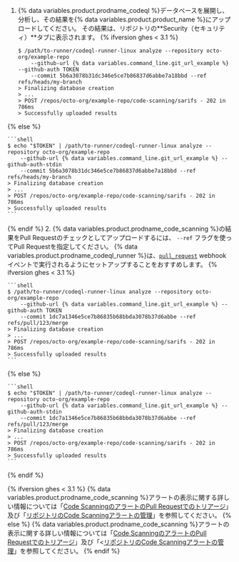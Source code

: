 1. {% data variables.product.prodname_codeql %}データベースを展開し、分析し、その結果を{% data variables.product.product_name %}にアップロードしてください。 その結果は、リポジトリの**Security（セキュリティ）**タブに表示されます。
{% ifversion ghes < 3.1 %}

    ```shell
    $ /path/to-runner/codeql-runner-linux analyze --repository octo-org/example-repo
        --github-url {% data variables.command_line.git_url_example %} --github-auth TOKEN
        --commit 5b6a3078b31dc346e5ce7b86837d6abbe7a18bbd --ref refs/heads/my-branch
    > Finalizing database creation
    > ...
    > POST /repos/octo-org/example-repo/code-scanning/sarifs - 202 in 786ms
    > Successfully uploaded results
    ```

{% else %}

    ```shell
    $ echo "$TOKEN" | /path/to-runner/codeql-runner-linux analyze --repository octo-org/example-repo
        --github-url {% data variables.command_line.git_url_example %} --github-auth-stdin
        --commit 5b6a3078b31dc346e5ce7b86837d6abbe7a18bbd --ref refs/heads/my-branch
    > Finalizing database creation
    > ...
    > POST /repos/octo-org/example-repo/code-scanning/sarifs - 202 in 786ms
    > Successfully uploaded results
    ```
{% endif %}
2. {% data variables.product.prodname_code_scanning %}の結果をPull Requestのチェックとしてアップロードするには、 <nobr>`--ref`</nobr> フラグを使ってPull Requestを指定してください。 {% data variables.product.prodname_codeql_runner %}は、[`pull_request`](/developers/webhooks-and-events/webhook-events-and-payloads#pull_request) webhookイベントで実行されるようにセットアップすることをおすすめします。
{% ifversion ghes < 3.1 %}

    ```shell
    $ /path/to-runner/codeql-runner-linux analyze --repository octo-org/example-repo
        --github-url {% data variables.command_line.git_url_example %} --github-auth TOKEN
        --commit 1dc7a1346e5ce7b86835b68bbda3078b37d6abbe --ref refs/pull/123/merge
    > Finalizing database creation
    > ...
    > POST /repos/octo-org/example-repo/code-scanning/sarifs - 202 in 786ms
    > Successfully uploaded results
    ```

{% else %}

    ```shell
    $ echo "$TOKEN" | /path/to-runner/codeql-runner-linux analyze --repository octo-org/example-repo
        --github-url {% data variables.command_line.git_url_example %} --github-auth-stdin
        --commit 1dc7a1346e5ce7b86835b68bbda3078b37d6abbe --ref refs/pull/123/merge
    > Finalizing database creation
    > ...
    > POST /repos/octo-org/example-repo/code-scanning/sarifs - 202 in 786ms
    > Successfully uploaded results
    ```
{% endif %}

{% ifversion ghes < 3.1 %}
{% data variables.product.prodname_code_scanning %}アラートの表示に関する詳しい情報については「[Code ScanningのアラートのPull Requestでのトリアージ](/github/finding-security-vulnerabilities-and-errors-in-your-code/triaging-code-scanning-alerts-in-pull-requests)」及び「[リポジトリのCode Scanningアラートの管理](/github/finding-security-vulnerabilities-and-errors-in-your-code/managing-code-scanning-alerts-for-your-repository)」を参照してください。
{% else %}
{% data variables.product.prodname_code_scanning %}アラートの表示に関する詳しい情報については「[Code ScanningのアラートのPull Requestでのトリアージ](/code-security/secure-coding/automatically-scanning-your-code-for-vulnerabilities-and-errors/triaging-code-scanning-alerts-in-pull-requests)」及び「<[リポジトリのCode Scanningアラートの管理](/code-security/secure-coding/automatically-scanning-your-code-for-vulnerabilities-and-errors/managing-code-scanning-alerts-for-your-repository)」を参照してください。
{% endif %}

